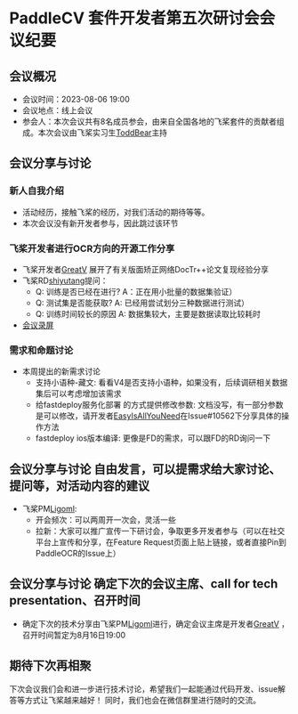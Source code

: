 # PaddleCV 套件开发者第五次研讨会会议纪要

## 会议概况
- 会议时间：2023-08-06 19:00
- 会议地点：线上会议
- 参会人：本次会议共有8名成员参会，由来自全国各地的飞桨套件的贡献者组成。本次会议由飞桨实习生[ToddBear](https://github.com/ToddBear)主持

## 会议分享与讨论

### 新人自我介绍
  * 活动经历，接触飞桨的经历，对我们活动的期待等等。
  * 本次会议没有新开发者参与，因此跳过该环节
### 飞桨开发者进行OCR方向的开源工作分享
  * 飞桨开发者[GreatV](https://github.com/GreatV) 展开了有关版面矫正网络DocTr++论文复现经验分享
  * 飞桨RD[shiyutang](https://github.com/shiyutang)提问：
    * Q: 训练是否已经在进行? A：正在用小批量的数据集验证）
    * Q: 测试集是否能获取? A: 已经用尝试划分三种数据进行测试）
     * Q: 训练时间较长的原因 A: 数据集较大，主要是数据读取比较耗时
  * [会议录屏](https://meeting.tencent.com/user-center/shared-record-info?id=b3d1dcff-0b52-4467-88e4-52d2f11c16cf&from=3)
### 需求和命题讨论
  * 本周提出的新需求讨论
    * 支持小语种-藏文: 看看V4是否支持小语种，如果没有，后续调研相关数据集后可以考虑增加该需求
    * 给fastdeploy服务化部署 的方式提供修改参数: 文档没写，有一部分参数是可以修改，请开发者[EasyIsAllYouNeed](https://github.com/EasyIsAllYouNeed)在Issue#10562下分享具体的操作方法
    * fastdeploy ios版本编译: 更像是FD的需求，可以跟FD的RD询问一下
## 会议分享与讨论 自由发言，可以提需求给大家讨论、提问等，对活动内容的建议
  * 飞桨PM[Ligoml](https://github.com/Ligoml): 
    * 开会频次：可以两周开一次会，灵活一些
    * 拉新：大家可以推广宣传一下研讨会，争取更多开发者参与（可以在社交平台上宣传和分享，在Feature Request页面上贴上链接，或者直接Pin到PaddleOCR的Issue上）
## 会议分享与讨论 确定下次的会议主席、call for tech presentation、召开时间
  * 确定下次的技术分享由飞桨PM[Ligoml](https://github.com/Ligoml)进行，确定会议主席是开发者[GreatV](https://github.com/GreatV) ，召开时间暂定为8月16日19:00

## 期待下次再相聚
下次会议我们会和进一步进行技术讨论，希望我们一起能通过代码开发、issue解答等方式让飞桨越来越好！
同时，我们也会在微信群里进行随时的交流。

